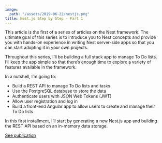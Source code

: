 ```yaml
---
image:
  path: "/assets/2019-06-22/nestjs.png"
title: Nest.js Step by Step - Part 1
---
```


This article is the first of a series of articles on the Nest framework. The ultimate goal of this series is to introduce you to Nest concepts and provide you with hands-on experience in writing Nest server-side apps so that you can start adopting it in your own projects.

Throughout this series, I’ll be building a full stack app to manage To Do lists. I’ll keep the app simple so that there’s enough time to explore a variety of features available in the framework.

In a nutshell, I’m going to:

- Build a REST API to manage To Do lists and tasks
- Use the PostgreSQL database to store the data
- Authenticate users with JSON Web Tokens (JWT)
- Allow user registration and log in
- Build a front-end Angular app to allow users to create and manage their To Do lists

In this first installment, I’ll start by generating a new Nest.js app and building the REST API based on an in-memory data storage.

[See publication](https://www.codemag.com/Article/1907081/Nest.js-Step-by-Step)
